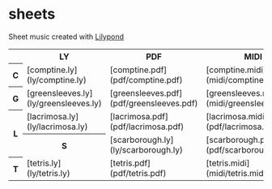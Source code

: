 # sheets

Sheet music created with [Lilypond](lilypond.org)

<table>
  <tr>
    <th></th>
    <th>LY</th>
    <th>PDF</th>
    <th>MIDI</th>
  </tr>
  <tr>
    <th>C</th>
    <td>[comptine.ly](ly/comptine.ly)</td>
    <td>[comptine.pdf](pdf/comptine.pdf)</td>
    <td>[comptine.midi](midi/comptine.midi)</td>
  </tr>
  <tr>
    <th>G</th>
    <td>[greensleeves.ly](ly/greensleeves.ly)</td>
    <td>[greensleeves.pdf](pdf/greensleeves.pdf)</td>
    <td>[greensleeves.midi](midi/greensleeves.midi)</td>
  </tr>
  <tr>
    <th rowspan="2">L</th>
    <td>[lacrimosa.ly](ly/lacrimosa.ly)
    <td>[lacrimosa.pdf](pdf/lacrimosa.pdf)
    <td>[lacrimosa.midi](pdf/lacrimosa.midi)
    <td>[logan.ly](ly/logan.ly)
    <td>[logan.pdf](pdf/logan.pdf)
    <td>[logan.midi](midi/logan.midi)
  </tr>
  <tr>
    <th>S</th>
    <td>[scarborough.ly](ly/scarborough.ly)</td>
    <td>[scarborough.pdf](pdf/scarborough.pdf)</td>
    <td>[scarborough.midi](midi/scarborough.midi)</td>
  </tr>
  <tr>
    <th>T</th>
    <td>[tetris.ly](ly/tetris.ly)</td>
    <td>[tetris.pdf](pdf/tetris.pdf)</td>
    <td>[tetris.midi](midi/tetris.midi)</td>
  </tr>
</table>
